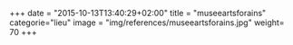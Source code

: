 +++
date = "2015-10-13T13:40:29+02:00"
title = "museeartsforains"
categorie="lieu"
image = "img/references/museeartsforains.jpg"
weight= 70
+++

